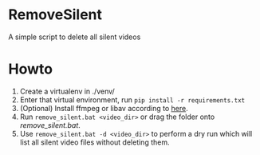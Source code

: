 # RemoveSilent
A simple script to delete all silent videos

# Howto
1. Create a virtualenv in ./venv/
2. Enter that virtual environment, run
`pip install -r requirements.txt`
3. (Optional) Install ffmpeg or libav according to [here](https://github.com/jiaaro/pydub#getting-ffmpeg-set-up).
4. Run `remove_silent.bat <video_dir>` or drag the folder onto _remove_silent.bat_.
5. Use `remove_silent.bat -d <video_dir>` to perform a dry run which will list all silent video files without deleting them.
